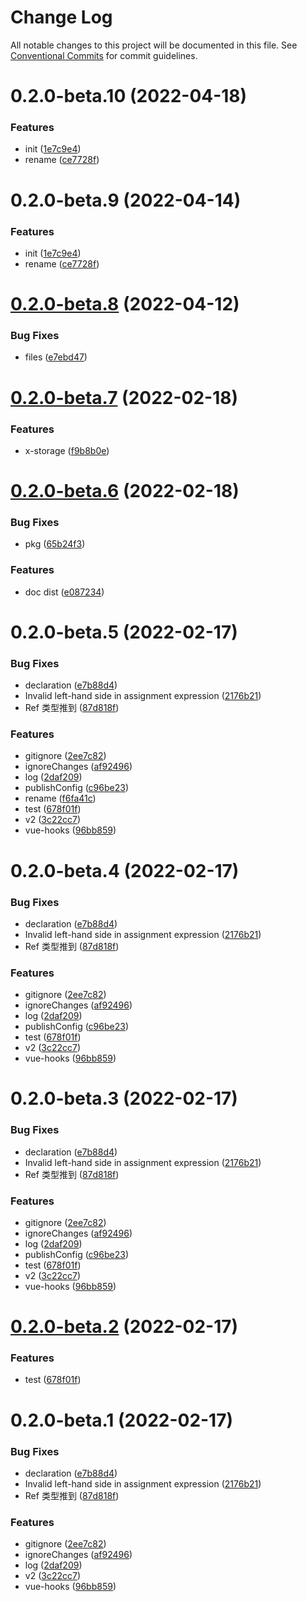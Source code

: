 # Change Log

All notable changes to this project will be documented in this file.
See [Conventional Commits](https://conventionalcommits.org) for commit guidelines.

# 0.2.0-beta.10 (2022-04-18)


### Features

* init ([1e7c9e4](http://10.215.171.199:220/fe-pkgs/hdec/commits/1e7c9e45cbcb66670963430b31c7be57ba5d2e05))
* rename ([ce7728f](http://10.215.171.199:220/fe-pkgs/hdec/commits/ce7728f3cf48b348b76344f7278eab6c1d78d894))





# 0.2.0-beta.9 (2022-04-14)


### Features

* init ([1e7c9e4](http://10.215.171.199:220/fe-pkgs/hdec/commits/1e7c9e45cbcb66670963430b31c7be57ba5d2e05))
* rename ([ce7728f](http://10.215.171.199:220/fe-pkgs/hdec/commits/ce7728f3cf48b348b76344f7278eab6c1d78d894))





# [0.2.0-beta.8](https://github.com/Venusjason/sprite-components/compare/@awaited/vue-hooks@0.2.0-beta.7...@awaited/vue-hooks@0.2.0-beta.8) (2022-04-12)

### Bug Fixes

- files ([e7ebd47](https://github.com/Venusjason/sprite-components/commit/e7ebd473d30fae6174af886b1008d600f7bd241a))

# [0.2.0-beta.7](https://github.com/Venusjason/sprite-components/compare/@awaited/vue-hooks@0.2.0-beta.6...@awaited/vue-hooks@0.2.0-beta.7) (2022-02-18)

### Features

- x-storage ([f9b8b0e](https://github.com/Venusjason/sprite-components/commit/f9b8b0e6f3483d6149018e7def013c5f9475d3da))

# [0.2.0-beta.6](https://github.com/Venusjason/sprite-components/compare/@awaited/vue-hooks@0.2.0-beta.5...@awaited/vue-hooks@0.2.0-beta.6) (2022-02-18)

### Bug Fixes

- pkg ([65b24f3](https://github.com/Venusjason/sprite-components/commit/65b24f3e9ad13efb3a748c4efee9468b524d2b39))

### Features

- doc dist ([e087234](https://github.com/Venusjason/sprite-components/commit/e087234ff5e535dc6a32fdc3a1166b344b8787c8))

# 0.2.0-beta.5 (2022-02-17)

### Bug Fixes

- declaration ([e7b88d4](https://github.com/Venusjason/sprite-components/commit/e7b88d47706d7f561bc004aec6d45623d5bbad1a))
- Invalid left-hand side in assignment expression ([2176b21](https://github.com/Venusjason/sprite-components/commit/2176b21b60f767a08a2363e93fe9b9dc2f171be3))
- Ref 类型推到 ([87d818f](https://github.com/Venusjason/sprite-components/commit/87d818f61c585f5273abdb367ddf3563b54987c9))

### Features

- gitignore ([2ee7c82](https://github.com/Venusjason/sprite-components/commit/2ee7c828f3110e1d547186c49530bb5b789fcbd7))
- ignoreChanges ([af92496](https://github.com/Venusjason/sprite-components/commit/af92496a917a4c17d3c6d3d7614b0558ed8c4ee2))
- log ([2daf209](https://github.com/Venusjason/sprite-components/commit/2daf20929bc81c79793777c271ba4847539d45ae))
- publishConfig ([c96be23](https://github.com/Venusjason/sprite-components/commit/c96be235dfaa4ba5faf01115b98626de0500c8c0))
- rename ([f6fa41c](https://github.com/Venusjason/sprite-components/commit/f6fa41ceca9713caebe71265ba6565ef7f8da424))
- test ([678f01f](https://github.com/Venusjason/sprite-components/commit/678f01f3bb0f3ee2347caca7e7eb680aa388dc0a))
- v2 ([3c22cc7](https://github.com/Venusjason/sprite-components/commit/3c22cc7eb31a7e26321a9bbe0892a9c2dfb707bb))
- vue-hooks ([96bb859](https://github.com/Venusjason/sprite-components/commit/96bb859b2beaeae1d44e701971881d72af764c30))

# 0.2.0-beta.4 (2022-02-17)

### Bug Fixes

- declaration ([e7b88d4](https://github.com/Venusjason/sprite-components/commit/e7b88d47706d7f561bc004aec6d45623d5bbad1a))
- Invalid left-hand side in assignment expression ([2176b21](https://github.com/Venusjason/sprite-components/commit/2176b21b60f767a08a2363e93fe9b9dc2f171be3))
- Ref 类型推到 ([87d818f](https://github.com/Venusjason/sprite-components/commit/87d818f61c585f5273abdb367ddf3563b54987c9))

### Features

- gitignore ([2ee7c82](https://github.com/Venusjason/sprite-components/commit/2ee7c828f3110e1d547186c49530bb5b789fcbd7))
- ignoreChanges ([af92496](https://github.com/Venusjason/sprite-components/commit/af92496a917a4c17d3c6d3d7614b0558ed8c4ee2))
- log ([2daf209](https://github.com/Venusjason/sprite-components/commit/2daf20929bc81c79793777c271ba4847539d45ae))
- publishConfig ([c96be23](https://github.com/Venusjason/sprite-components/commit/c96be235dfaa4ba5faf01115b98626de0500c8c0))
- test ([678f01f](https://github.com/Venusjason/sprite-components/commit/678f01f3bb0f3ee2347caca7e7eb680aa388dc0a))
- v2 ([3c22cc7](https://github.com/Venusjason/sprite-components/commit/3c22cc7eb31a7e26321a9bbe0892a9c2dfb707bb))
- vue-hooks ([96bb859](https://github.com/Venusjason/sprite-components/commit/96bb859b2beaeae1d44e701971881d72af764c30))

# 0.2.0-beta.3 (2022-02-17)

### Bug Fixes

- declaration ([e7b88d4](https://github.com/Venusjason/sprite-components/commit/e7b88d47706d7f561bc004aec6d45623d5bbad1a))
- Invalid left-hand side in assignment expression ([2176b21](https://github.com/Venusjason/sprite-components/commit/2176b21b60f767a08a2363e93fe9b9dc2f171be3))
- Ref 类型推到 ([87d818f](https://github.com/Venusjason/sprite-components/commit/87d818f61c585f5273abdb367ddf3563b54987c9))

### Features

- gitignore ([2ee7c82](https://github.com/Venusjason/sprite-components/commit/2ee7c828f3110e1d547186c49530bb5b789fcbd7))
- ignoreChanges ([af92496](https://github.com/Venusjason/sprite-components/commit/af92496a917a4c17d3c6d3d7614b0558ed8c4ee2))
- log ([2daf209](https://github.com/Venusjason/sprite-components/commit/2daf20929bc81c79793777c271ba4847539d45ae))
- publishConfig ([c96be23](https://github.com/Venusjason/sprite-components/commit/c96be235dfaa4ba5faf01115b98626de0500c8c0))
- test ([678f01f](https://github.com/Venusjason/sprite-components/commit/678f01f3bb0f3ee2347caca7e7eb680aa388dc0a))
- v2 ([3c22cc7](https://github.com/Venusjason/sprite-components/commit/3c22cc7eb31a7e26321a9bbe0892a9c2dfb707bb))
- vue-hooks ([96bb859](https://github.com/Venusjason/sprite-components/commit/96bb859b2beaeae1d44e701971881d72af764c30))

# [0.2.0-beta.2](https://github.com/Venusjason/sprite-components/compare/@sprite/vue-hooks@0.2.0-beta.1...@sprite/vue-hooks@0.2.0-beta.2) (2022-02-17)

### Features

- test ([678f01f](https://github.com/Venusjason/sprite-components/commit/678f01f3bb0f3ee2347caca7e7eb680aa388dc0a))

# 0.2.0-beta.1 (2022-02-17)

### Bug Fixes

- declaration ([e7b88d4](https://github.com/Venusjason/sprite-components/commit/e7b88d47706d7f561bc004aec6d45623d5bbad1a))
- Invalid left-hand side in assignment expression ([2176b21](https://github.com/Venusjason/sprite-components/commit/2176b21b60f767a08a2363e93fe9b9dc2f171be3))
- Ref 类型推到 ([87d818f](https://github.com/Venusjason/sprite-components/commit/87d818f61c585f5273abdb367ddf3563b54987c9))

### Features

- gitignore ([2ee7c82](https://github.com/Venusjason/sprite-components/commit/2ee7c828f3110e1d547186c49530bb5b789fcbd7))
- ignoreChanges ([af92496](https://github.com/Venusjason/sprite-components/commit/af92496a917a4c17d3c6d3d7614b0558ed8c4ee2))
- log ([2daf209](https://github.com/Venusjason/sprite-components/commit/2daf20929bc81c79793777c271ba4847539d45ae))
- v2 ([3c22cc7](https://github.com/Venusjason/sprite-components/commit/3c22cc7eb31a7e26321a9bbe0892a9c2dfb707bb))
- vue-hooks ([96bb859](https://github.com/Venusjason/sprite-components/commit/96bb859b2beaeae1d44e701971881d72af764c30))
